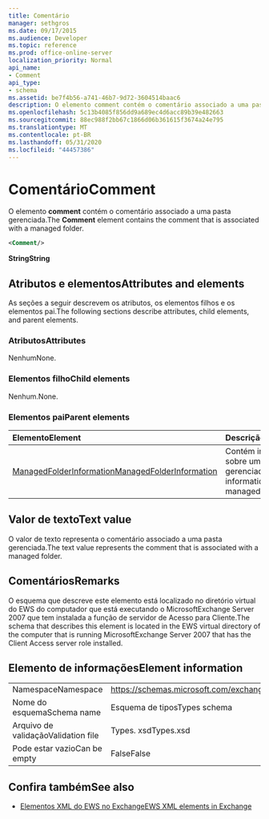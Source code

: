 ```yaml
---
title: Comentário
manager: sethgros
ms.date: 09/17/2015
ms.audience: Developer
ms.topic: reference
ms.prod: office-online-server
localization_priority: Normal
api_name:
- Comment
api_type:
- schema
ms.assetid: be7f4b56-a741-46b7-9d72-3604514baac6
description: O elemento comment contém o comentário associado a uma pasta gerenciada.
ms.openlocfilehash: 5c13b4085f856dd9a689ec4d6acc89b39e482663
ms.sourcegitcommit: 88ec988f2bb67c1866d06b361615f3674a24e795
ms.translationtype: MT
ms.contentlocale: pt-BR
ms.lasthandoff: 05/31/2020
ms.locfileid: "44457386"
---
```

# <a name="comment"></a><span data-ttu-id="8db83-103">Comentário</span><span class="sxs-lookup"><span data-stu-id="8db83-103">Comment</span></span>

<span data-ttu-id="8db83-104">O elemento **comment** contém o comentário associado a uma pasta gerenciada.</span><span class="sxs-lookup"><span data-stu-id="8db83-104">The **Comment** element contains the comment that is associated with a managed folder.</span></span> 
  
```xml
<Comment/>
```

 <span data-ttu-id="8db83-105">**String**</span><span class="sxs-lookup"><span data-stu-id="8db83-105">**String**</span></span>
## <a name="attributes-and-elements"></a><span data-ttu-id="8db83-106">Atributos e elementos</span><span class="sxs-lookup"><span data-stu-id="8db83-106">Attributes and elements</span></span>

<span data-ttu-id="8db83-107">As seções a seguir descrevem os atributos, os elementos filhos e os elementos pai.</span><span class="sxs-lookup"><span data-stu-id="8db83-107">The following sections describe attributes, child elements, and parent elements.</span></span>
  
### <a name="attributes"></a><span data-ttu-id="8db83-108">Atributos</span><span class="sxs-lookup"><span data-stu-id="8db83-108">Attributes</span></span>

<span data-ttu-id="8db83-109">Nenhum</span><span class="sxs-lookup"><span data-stu-id="8db83-109">None.</span></span>
  
### <a name="child-elements"></a><span data-ttu-id="8db83-110">Elementos filho</span><span class="sxs-lookup"><span data-stu-id="8db83-110">Child elements</span></span>

<span data-ttu-id="8db83-111">Nenhum.</span><span class="sxs-lookup"><span data-stu-id="8db83-111">None.</span></span>
  
### <a name="parent-elements"></a><span data-ttu-id="8db83-112">Elementos pai</span><span class="sxs-lookup"><span data-stu-id="8db83-112">Parent elements</span></span>

|<span data-ttu-id="8db83-113">**Elemento**</span><span class="sxs-lookup"><span data-stu-id="8db83-113">**Element**</span></span>|<span data-ttu-id="8db83-114">**Descrição**</span><span class="sxs-lookup"><span data-stu-id="8db83-114">**Description**</span></span>|
|:-----|:-----|
|[<span data-ttu-id="8db83-115">ManagedFolderInformation</span><span class="sxs-lookup"><span data-stu-id="8db83-115">ManagedFolderInformation</span></span>](managedfolderinformation.md) <br/> |<span data-ttu-id="8db83-116">Contém informações sobre uma pasta gerenciada.</span><span class="sxs-lookup"><span data-stu-id="8db83-116">Contains information about a managed folder.</span></span>  <br/> |
   
## <a name="text-value"></a><span data-ttu-id="8db83-117">Valor de texto</span><span class="sxs-lookup"><span data-stu-id="8db83-117">Text value</span></span>

<span data-ttu-id="8db83-118">O valor de texto representa o comentário associado a uma pasta gerenciada.</span><span class="sxs-lookup"><span data-stu-id="8db83-118">The text value represents the comment that is associated with a managed folder.</span></span>
  
## <a name="remarks"></a><span data-ttu-id="8db83-119">Comentários</span><span class="sxs-lookup"><span data-stu-id="8db83-119">Remarks</span></span>

<span data-ttu-id="8db83-120">O esquema que descreve este elemento está localizado no diretório virtual do EWS do computador que está executando o MicrosoftExchange Server 2007 que tem instalada a função de servidor de Acesso para Cliente.</span><span class="sxs-lookup"><span data-stu-id="8db83-120">The schema that describes this element is located in the EWS virtual directory of the computer that is running MicrosoftExchange Server 2007 that has the Client Access server role installed.</span></span>
  
## <a name="element-information"></a><span data-ttu-id="8db83-121">Elemento de informações</span><span class="sxs-lookup"><span data-stu-id="8db83-121">Element information</span></span>

|||
|:-----|:-----|
|<span data-ttu-id="8db83-122">Namespace</span><span class="sxs-lookup"><span data-stu-id="8db83-122">Namespace</span></span>  <br/> |https://schemas.microsoft.com/exchange/services/2006/types  <br/> |
|<span data-ttu-id="8db83-123">Nome do esquema</span><span class="sxs-lookup"><span data-stu-id="8db83-123">Schema name</span></span>  <br/> |<span data-ttu-id="8db83-124">Esquema de tipos</span><span class="sxs-lookup"><span data-stu-id="8db83-124">Types schema</span></span>  <br/> |
|<span data-ttu-id="8db83-125">Arquivo de validação</span><span class="sxs-lookup"><span data-stu-id="8db83-125">Validation file</span></span>  <br/> |<span data-ttu-id="8db83-126">Types. xsd</span><span class="sxs-lookup"><span data-stu-id="8db83-126">Types.xsd</span></span>  <br/> |
|<span data-ttu-id="8db83-127">Pode estar vazio</span><span class="sxs-lookup"><span data-stu-id="8db83-127">Can be empty</span></span>  <br/> |<span data-ttu-id="8db83-128">False</span><span class="sxs-lookup"><span data-stu-id="8db83-128">False</span></span>  <br/> |
   
## <a name="see-also"></a><span data-ttu-id="8db83-129">Confira também</span><span class="sxs-lookup"><span data-stu-id="8db83-129">See also</span></span>



- [<span data-ttu-id="8db83-130">Elementos XML do EWS no Exchange</span><span class="sxs-lookup"><span data-stu-id="8db83-130">EWS XML elements in Exchange</span></span>](ews-xml-elements-in-exchange.md)

